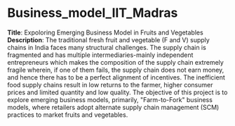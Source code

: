 # Business_model_IIT_Madras
**Title**: Expoloring Emerging Business Model in Fruits and Vegetables
**Description**: The traditional fresh fruit and vegetable (F and V) supply chains in India faces many structural challenges. 
The supply chain is fragmented and has multiple intermediaries-mainly independent entrepreneurs which makes the composition
of the supply chain extremely fragile wherein, if one of them fails, the supply chain does not earn money, and hence
there has to be a perfect alignment of incentives. The inefficient food supply chains result in low returns to the farmer,
higher consumer prices and limited quantity and low quality. The objective of this project is to explore emerging
business models, primarily, "Farm-to-Fork" business models, where retailers adopt alternate supply chain management
(SCM) practices to market fruits and vegetables.
